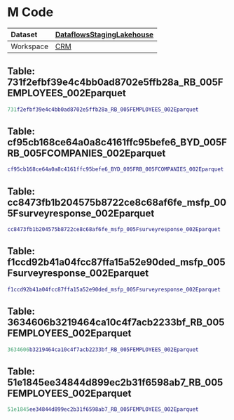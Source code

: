 



# M Code

|Dataset|[DataflowsStagingLakehouse](./../DataflowsStagingLakehouse.md)|
| :--- | :--- |
|Workspace|[CRM](../../Workspaces/CRM.md)|

## Table: 731f2efbf39e4c4bb0ad8702e5ffb28a_RB_005FEMPLOYEES_002Eparquet


```m
731f2efbf39e4c4bb0ad8702e5ffb28a_RB_005FEMPLOYEES_002Eparquet
```


## Table: cf95cb168ce64a0a8c4161ffc95befe6_BYD_005FRB_005FCOMPANIES_002Eparquet


```m
cf95cb168ce64a0a8c4161ffc95befe6_BYD_005FRB_005FCOMPANIES_002Eparquet
```


## Table: cc8473fb1b204575b8722ce8c68af6fe_msfp_005Fsurveyresponse_002Eparquet


```m
cc8473fb1b204575b8722ce8c68af6fe_msfp_005Fsurveyresponse_002Eparquet
```


## Table: f1ccd92b41a04fcc87ffa15a52e90ded_msfp_005Fsurveyresponse_002Eparquet


```m
f1ccd92b41a04fcc87ffa15a52e90ded_msfp_005Fsurveyresponse_002Eparquet
```


## Table: 3634606b3219464ca10c4f7acb2233bf_RB_005FEMPLOYEES_002Eparquet


```m
3634606b3219464ca10c4f7acb2233bf_RB_005FEMPLOYEES_002Eparquet
```


## Table: 51e1845ee34844d899ec2b31f6598ab7_RB_005FEMPLOYEES_002Eparquet


```m
51e1845ee34844d899ec2b31f6598ab7_RB_005FEMPLOYEES_002Eparquet
```

